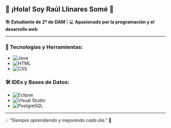 ## 🌟 ¡Hola! Soy Raúl Llinares Somé 👋

📚 **Estudiante de 2º de DAM** | 💻 **Apasionado por la programación y el desarrollo web**

---

### 🚀 Tecnologías y Herramientas:
- ![Java](https://img.shields.io/badge/Java-007396?style=for-the-badge&logo=java&logoColor=white)  
- ![HTML](https://img.shields.io/badge/HTML5-E34F26?style=for-the-badge&logo=html5&logoColor=white)  
- ![CSS](https://img.shields.io/badge/CSS3-1572B6?style=for-the-badge&logo=css3&logoColor=white)  

### 🛠️ IDEs y Bases de Datos:
- ![Eclipse](https://img.shields.io/badge/Eclipse-2C2255?style=for-the-badge&logo=eclipse&logoColor=white)  
- ![Visual Studio](https://img.shields.io/badge/Visual%20Studio-5C2D91?style=for-the-badge&logo=visual-studio&logoColor=white)  
- ![PostgreSQL](https://img.shields.io/badge/PostgreSQL-336791?style=for-the-badge&logo=postgresql&logoColor=white)  

---

💡 _"Siempre aprendiendo y mejorando cada día."_ 🚀
